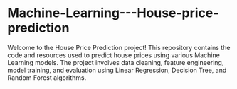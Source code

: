 # Machine-Learning---House-price-prediction
Welcome to the House Price Prediction project! This repository contains the code and resources used to predict house prices using various Machine Learning models. The project involves data cleaning, feature engineering, model training, and evaluation using Linear Regression, Decision Tree, and Random Forest algorithms.
